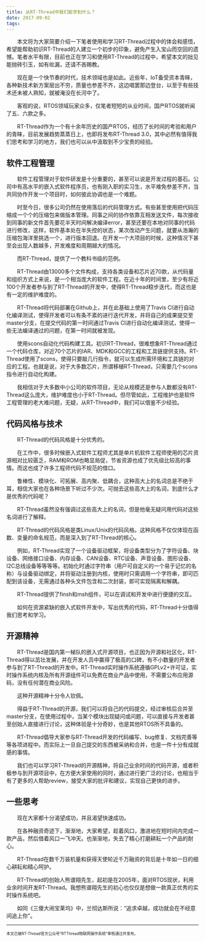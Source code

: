 ```yaml
---
title: 从RT-Thread中我们能学到什么？
date: 2017-09-02
tags:
---
```

　　本文将为大家简要介绍一下笔者使用和学习RT-Thread过程中的体会和感悟，希望能帮助初识RT-Thread的人建立一个初步的印象，避免产生入宝山而空回的遗憾。笔者水平有限，目前也正在学习和使用RT-Thread的过程中，希望本文的拙见能抛砖引玉，如有纰漏，还请不吝赐教。

　　现在是一个快节奏的时代，技术领域也是如此。近些年，IoT备受资本青睐，各种新技术新方案层出不穷，质量也参差不齐，这边唱罢那边登台，以至于有些技术还未被人熟知，就被淹没在长河中了。

　　客观的说，RTOS领域玩家众多，仅笔者短短的从业时间，国产RTOS就听闻了五、六款之多。

　　RT-Thread作为一个有十余年历史的国产RTOS，经历了长时间的考验和用户的青睐，目前发展趋势蒸蒸日上，也即将发布RT-Thread 3.0，其中必然有值得我们思考和学习的地方，我们也可以从中汲取到不少宝贵的经验。

## 软件工程管理

　　软件工程管理对于软件研发是十分重要的，甚至可以说是开发过程的基石。公司中有高水平的嵌入式软件程序员，也有刚入职的实习生，水平难免参差不齐，当共同协作开发一个项目时，如何彼此协调也是一个难题。

　　时至今日，很多公司仍然在使用落后的代码管理方式。有些甚至使用把代码压缩成一个个的压缩包来做版本管理。同事之间的协作依靠互相发送文件，每次接收到同事的新文件首先要花半天时间解决编译error，甚至还要在本地对同事的代码进行修改，这样，软件基本处在半失控的状态，某次改动产生问题，就要从浩瀚的压缩包海洋里挑选一个，进行版本回退。在开发一个大项目的时候，这种情况下甚至会出现人数越多，开发难度和周期越大的情况。

　　而RT-Thread，提供了一个教科书级的范例。

　　RT-Thread由13000多个文件构成，支持各类设备和芯片近70款，从代码量和组织方式上来说，是一个相当庞大的软件工程。在近十年的时间里，至少有将近100个开发者参与到了RT-Thread的开发中，使得RT-Thread稳步迭代，而这也是有一定的维护难度的。

　　RT-Thread将代码部署在Github上，并在此基础上使用了Travis CI进行自动化编译测试，使得开发者可以有条不紊的进行迭代开发，并将自己的成果提交至master分支，在提交代码的第一时间通过Travis CI进行自动化编译测试，使得一些无法编译通过的问题，在第一时间就被发现。

　　使用scons自动化代码构建工具。初识RT-Thread，很难想象RT-Thread通过一个代码仓库，对近70个芯片的IAR、MDK和GCC的工程和工具链提供支持。RT-Thread使用了scons，使得只要敲几行指令，就可以生成所需环境和工具链的对应的工程。也就是说，对于大多数芯片，所谓移植RT-Thread，只需要几个scons指令进行自动化构建。

　　我相信对于大多数中小公司的软件项目，无论从规模还是参与人数都没有RT-Thread这么庞大，维护难度也小于RT-Thread。但尽管如此，工程维护也是软件工程管理的老大难问题，无疑，从RT-Thread中，我们可以借鉴不少经验。

## 代码风格与技术

　　RT-Thread的代码风格是十分优秀的。

　　在工作中，很多时候嵌入式软件工程师尤其是单片机软件工程师使用的芯片资源相对比较匮乏，RAM和ROM也略显局促，节省资源也成了优先级比较高的事情。而这也成了许多工程师代码不规范的借口。

　　鲁棒性、模块化、可拓展、高内聚、低耦合，这种高大上的名词总是不绝于耳，相信大家也在各种场景下听过不少次。可抛去这些高大上的名词，到底什么才是优秀的代码呢？

　　RT-Thread虽然没有强调过这些高大上的名词，但是他毫无疑问用代码对这些名词进行了解释。

　　RT-Thread的代码风格是类Linux/Unix的代码风格。这种风格不仅仅体现在函数、变量的命名规范，而是深入到了RT-Thread的核心。

　　例如，RT-Thread实现了一个设备驱动框架，将设备类型分为了字符设备、块设备、网络接口设备、内存设备、CAN设备、RTC设备、声音设备、图形设备、I2C总线设备等等等等。初始化时通过字符串（用户可自定义的一个易于记忆的名称）与设备驱动绑定，并将驱动注册到内核，使用时只需调用一个字符串，即可匹配到该设备，无需通过各种头文件包含和二次封装，即可实现隔离和解耦。

　　RT-Thread提供了finsh和msh组件，可以在调试和开发中进行便捷的交互。

　　如何在资源紧缺的嵌入式软件开发中，写出优秀的代码，RT-Thread十分值得我们思考和学习。

## 开源精神

　　RT-Thread是国内第一梯队的嵌入式开源项目，也正因为开源和社区化，RT-Thread得以茁壮发展，并在开发人员中赢得了极高的口碑，有不小数量的开发者参与到了RT-Thread的开发中。RT-Thread实时操作系统遵循GPLv2+许可证，实时操作系统内核及所有开源组件可以免费在商业产品中使用，不需要公布应用源码，没有任何潜在商业风险。

　　这种开源精神十分令人钦佩。

　　得益于RT-Thread的开源，我们可以将自己的代码提交，经过审核后合并至master分支，在使用过程中，当某个模块出现疑问或问题，可以直接与开发者甚至创始人直接进行讨论，这种体验是十分奇妙，也是其他RTOS所不具备的。

　　RT-Thread倡导大家参与RT-Thread开发的代码编写、bug修复、文档完善等等各项进程中。而实际上一旦自己提交的东西被采纳和合并，也是一件十分有成就感的事情。

　　我们也可以学习RT-Thread的开源精神，将自己业余时间的代码开源，或者积极参与到开源项目中，在方便大家使用的同时，通过进行更广泛的讨论，也相当于有了更多的人帮助review，接受大家的批评和建议，实现自己更快的进步。

## 一些思考

　　现在大家都十分渴望成功，并且渴望快速成功。

　　在各种融资奇迹下，渐渐地，大家希望，趁着风口，激进地在短时间内完成一款产品，然后借着风口一飞冲天。也渐渐地，失去了精心打磨耕耘一个产品的耐心。

　　RT-Thread在数千万装机量和获得天使轮近千万融资的背后是十年如一日的细心耕耘和精心呵护。

　　RT-Thread的创始人熊谱翔先生，起初是在2005年，面对RTOS现状，利用业余时间开发RT-Thread。我想熊谱翔先生的初心也仅仅是想做一款真正优秀的实时操作系统吧。

　　如同《三傻大闹宝莱坞》中，兰彻达斯所说：“追求卓越，成功就会在不经意间追上你”。

---
<font size="1">本文已被RT-Thread官方公众号“RTThread物联网操作系统”审核通过并发布。</font> 